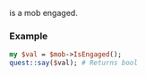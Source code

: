 is a mob engaged.
### Example

```perl
my $val = $mob->IsEngaged();
quest::say($val); # Returns bool
```